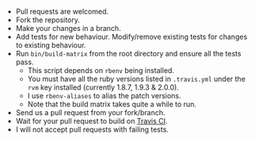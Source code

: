 * Pull requests are welcomed.
* Fork the repository.
* Make your changes in a branch.
* Add tests for new behaviour. Modify/remove existing tests for changes to existing behaviour.
* Run `bin/build-matrix` from the root directory and ensure all the tests pass.
  * This script depends on `rbenv` being installed.
  * You must have all the ruby versions listed in `.travis.yml` under the `rvm` key installed (currently 1.8.7, 1.9.3 & 2.0.0).
  * I use `rbenv-aliases` to alias the patch versions.
  * Note that the build matrix takes quite a while to run.
* Send us a pull request from your fork/branch.
* Wait for your pull request to build on [Travis CI](https://travis-ci.org/freerange/mocha).
* I will not accept pull requests with failing tests.
